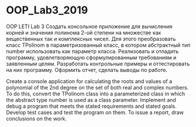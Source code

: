 # OOP_Lab3_2019
OOP LETI Lab 3 
Создать консольное приложение для вычисления корней и значения полинома 2-ой степени на множестве как вещественных так и комплексных чисел. Для этого преобразовать класс TPolinom в параметризованный класс, в котором абстрактный тип number использовать как параметр класса.
	Реализовать и отладить программу, удовлетворяющую сформулированным требованиям и заявленным целям. Разработать контрольные примеры и оттестировать на них программу. Оформить отчет, сделать выводы по работе.   
	
Create a console application for calculating the roots and values of a polynomial of the 2nd degree on the set of both real and complex numbers. To do this, convert the TPolinom class into a parameterized class in which the abstract type number is used as a class parameter.
Implement and debug a program that meets the stated requirements and stated goals. Develop test cases and test the program on them. To issue a report, draw conclusions on the work.
